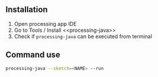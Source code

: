 ## Installation
1. Open processing app IDE
2. Go to Tools / Install \<\<processing-java\>\>
3.  Check if `processing-java` can be executed from terminal

## Command use

``` bash
processing-java --sketch=<NAME> --run
```

